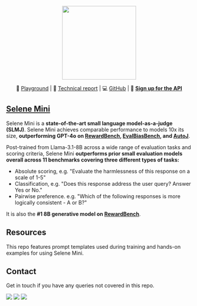 <p align="center">
  <picture>
    <source 
      srcset="https://atla-ai.notion.site/image/https%3A%2F%2Fprod-files-secure.s3.us-west-2.amazonaws.com%2Ff08e6e70-73af-4363-9621-90e906b92ebc%2F1bfb4316-1ce6-40a0-800c-253739cfcdeb%2Fatla_white3x.svg?table=block&id=17c309d1-7745-80f9-8f60-e755409acd8d&spaceId=f08e6e70-73af-4363-9621-90e906b92ebc&userId=&cache=v2"
      media="(prefers-color-scheme: dark)"
      width="200"
    />
    <source 
      srcset="https://atla-ai.notion.site/image/attachment%3A230448e8-921f-45df-b2af-a3158b6c04cd%3Aatla_black2x.png?table=block&id=188309d1-7745-805c-87e4-c39ca54d598d&spaceId=f08e6e70-73af-4363-9621-90e906b92ebc&width=2000&userId=&cache=v2"
      media="(prefers-color-scheme: light)"
      width="200"
    />
    <img 
      src="https://atla-ai.notion.site/image/attachment%3A230448e8-921f-45df-b2af-a3158b6c04cd%3Aatla_black2x.png?table=block&id=188309d1-7745-805c-87e4-c39ca54d598d&spaceId=f08e6e70-73af-4363-9621-90e906b92ebc&width=2000&userId=&cache=v2"
      width="200"
    />
  </picture>
</p>
<p align="center">
🛝 <a href="https://hf.co/spaces/AtlaAI/selene">Playground</a> | 
📄 <a href="https://huggingface.co/spaces/AtlaAI/selene-1-mini-tech-report">Technical report</a> | 
💻 <a href="https://github.com/atla-ai/selene-mini">GitHub</a> | 
👀 <a href="https://www.atla-ai.com/sign-up?utm_source=github&utm_medium=community&utm_campaign=WL_GH_all_communitypost_sel1minilaunch"><strong>Sign up for the API</strong></a>
</p>

## [Selene Mini]((https://huggingface.co/AtlaAI/Selene-1-Mini-Llama-3.1-8B))

Selene Mini is a **state-of-the-art small language model-as-a-judge (SLMJ)**. Selene Mini achieves comparable performance to models 10x its size, **outperforming GPT-4o on [RewardBench](https://huggingface.co/spaces/allenai/reward-bench), [EvalBiasBench](https://arxiv.org/abs/2407.06551), and [AutoJ](https://arxiv.org/html/2310.05470v2)**.

Post-trained from Llama-3.1-8B across a wide range of evaluation tasks and scoring criteria, Selene Mini **outperforms prior small evaluation models overall across 11 benchmarks covering three different types of tasks:**  

- Absolute scoring, e.g. "Evaluate the harmlessness of this response on a scale of 1-5"
- Classification, e.g. "Does this response address the user query? Answer Yes or No."
- Pairwise preference. e.g. "Which of the following responses is more logically consistent - A or B?"

It is also the **#1 8B generative model on [RewardBench](https://huggingface.co/spaces/allenai/reward-bench)**.

## Resources

This repo features prompt templates used during training and hands-on examples for using Selene Mini.

## Contact

Get in touch if you have any queries not covered in this repo.

<p align="left">
  <a href="https://x.com/Atla_AI"><img src="https://img.shields.io/badge/Atla_AI-000?color=00bd83&style=plastic&logo=twitter&logoColor=white&label=X"></a>
  <a href="https://discord.com/invite/qFCMgkGwUK"><img src="https://img.shields.io/discord/1280604142536232972?color=00bd83&style=plastic&label=Discord&logo=discord&logoColor=white"></a>
  <a href="https://www.linkedin.com/company/atla-ai/"><img src="https://img.shields.io/badge/LinkedIn-Atla_AI-00bd83?style=plastic"></a>
<br></br>
